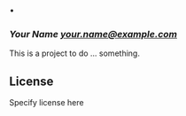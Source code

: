 # .
### _Your Name <your.name@example.com>_

This is a project to do ... something.

## License

Specify license here


